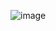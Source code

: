 ![image](https://github.com/Rahul-chaurasiya/Leetcode-Practice-Problem/assets/77222540/b4f63efb-a52a-42b0-98a6-0e3445a4999d)
